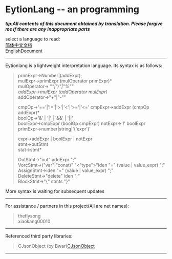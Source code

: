 # EytionLang -- an programming
***tip:All contents of this document obtained by translation. Please forgive me if there are any inappropriate parts***  

select a language to read:  
[简体中文文档](doc/zh-cn.md)  
[EnglishDocument](doc/en-us.md)  
  
---
 
Eytionlang is a lightweight interpretation language. Its syntax is as follows:  
> primExpr->Number|(addExpr);  
> mulExpr->primExpr (mulOperator primExpr)*  
> mulOperator-> "*"|"/"|"%""  
> addExpr->mulExpr (addOperator mulExpr)*  
> addOperator->"+"|"-""  
>   
> cmpOp->'=='|'!='|'>'|'<'|'>='|'<='
> cmpExpr->addExpr (cmpOp addExpr)*  
> boolOp->'&' | '|' | '&&' | '||'  
> boolExpr->cmpExpr (boolOp cmpExpr) 
> notExpr->'!' boolExpr  
> primExpr->number|string|'('expr')'  
>   
> expr->addExpr | boolExpr | notExpr  
> stmt->outStmt  
> stat->stmt*  
>   
> OutStmt->"out" addExpr ";"  
> VorcStmt->("var"|"const)" "<"type">"iden "=" (value | value_expr) ";"  
> AssignStmt->iden "=" (value | value_expr) ";"  
> DeleteStmt->"delete" iden ";"  
> BlockStmt->"{" stmts "}"  
> 
More syntax is waiting for subsequent updates  
  
---
  
For assistance / partners in this project(All are net names):
> theflysong  
> xiaokang00010

---  
  
Referenced third party libraries:  
> CJsonObject (by Bwar)[CJsonObject](https://github.com/Bwar/CJsonObject)

---